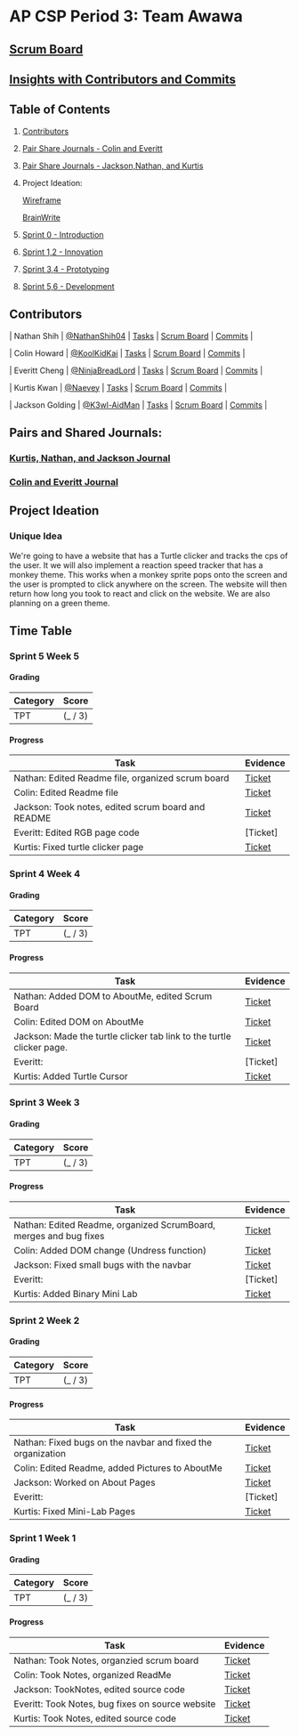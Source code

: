 # AP CSP Period 3: Team Awawa
## [Scrum Board](https://github.com/NathanShih04/GamerGroupRepository/projects/1)
## [Insights with Contributors and Commits](https://github.com/NathanShih04/GamerGroupRepository/graphs/contributors)
## Table of Contents
1. [Contributors](https://github.com/NathanShih04/GamerGroupRepository/graphs/contributors)
2. [Pair Share Journals - Colin and Everitt](https://docs.google.com/document/d/1Rr8JoBTGQw8G8-LmMO8OdL1zfk7UA8VAcu_HHLMCKZo/edit?usp=sharing)
3. [Pair Share Journals - Jackson,Nathan, and Kurtis](https://docs.google.com/document/d/12EApVGAT4plnJyENvVqkH8lRo8ONJ57qtWgcuG4pe5E/edit#)
4. Project Ideation:

      [Wireframe](https://docs.google.com/drawings/d/1mLX47ycMErdh59YrlnN0HBTh9hMyTQiEKBE57kt6F_Y/edit)
      
      [BrainWrite](https://docs.google.com/document/d/1tz7A3Lp6vaa3a2ihFki3gpXrv0AbuLO8AQ0fRD_HylU/edit?usp=sharing)
5. [Sprint 0 - Introduction](https://www.loom.com/share/18e1d69820c94d1c984c99982b04e734)
6. [Sprint 1,2 - Innovation](https://www.loom.com/share/18e1d69820c94d1c984c99982b04e734)
7. [Sprint 3,4 - Prototyping](https://www.loom.com/share/18e1d69820c94d1c984c99982b04e734)
8. [Sprint 5,6 - Development](https://www.loom.com/share/18e1d69820c94d1c984c99982b04e734)

## Contributors

| Nathan Shih | [@NathanShih04](https://github.com/NathanShih04) | [Tasks](https://github.com/NathanShih04/GamerGroupRepository/issues/assigned/NathanShih04) | [Scrum Board](https://github.com/NathanShih04/GamerGroupRepository/projects/1) | [Commits](https://github.com/NathanShih04/GamerGroupRepository/commits?author=NathanShih04) |

| Colin Howard | [@KoolKidKai](https://github.com/KoolKidKai) | [Tasks](https://github.com/NathanShih04/GamerGroupRepository/issues/assigned/KoolKidKai) | [Scrum Board](https://github.com/NathanShih04/GamerGroupRepository/projects/1) | [Commits](https://github.com/NathanShih04/GamerGroupRepository/commits?author=KoolKidKai) | 

| Everitt Cheng | [@NinjaBreadLord](https://github.com/NinjaBreadLord/) | [Tasks](https://github.com/NathanShih04/GamerGroupRepository/issues/assigned/NinjaBreadLord) | [Scrum Board](https://github.com/NathanShih04/GamerGroupRepository/projects/1) | [Commits](https://github.com/NathanShih04/GamerGroupRepository/commits?author=NinjaBreadLord) |

| Kurtis Kwan | [@Naevey](https://github.com/Naevey/) | [Tasks](https://github.com/NathanShih04/GamerGroupRepository/issues/assigned/Naevey) | [Scrum Board](https://github.com/NathanShih04/GamerGroupRepository/projects/1) | [Commits](https://github.com/NathanShih04/GamerGroupRepository/commits?author=Naevey) |

| Jackson Golding | [@K3wl-AidMan](https://github.com/K3wl-AidMan/) | [Tasks](https://github.com/NathanShih04/GamerGroupRepository/issues/assigned/K3wl-AidMan) | [Scrum Board](https://github.com/NathanShih04/GamerGroupRepository/projects/1) | [Commits](https://github.com/NathanShih04/GamerGroupRepository/commits?author=K3wl-AidMan) |

## Pairs and Shared Journals: 
### [Kurtis, Nathan, and Jackson Journal](https://docs.google.com/document/d/1pQnAcAqgome6MvBoRHEPl9Of3VakcVU7TxHEOudmDuM/edit)
### [Colin and Everitt Journal](https://docs.google.com/document/d/11-R-QNkYjmFrZjZqNOyDZi-k5s93mOe0XmhKV2xy-h4/edit#)

## Project Ideation
### Unique Idea
We're going to have a website that has a Turtle clicker and tracks the cps of the user. It we will also implement a reaction speed tracker that has a monkey theme. This works when a monkey sprite pops onto the screen and the user is prompted to click anywhere on the screen. The website will then return how long you took to react and click on the website. We are also planning on a green theme.

## Time Table 
### Sprint 5 Week 5   
#### Grading
| **Category** | **Score** |
| ------------- | ------------- |
| TPT | (_ / 3)  |

#### Progress
| **Task** | **Evidence** |
| ------------- | ------------- |
| Nathan: Edited Readme file, organized scrum board | [Ticket](https://github.com/NathanShih04/GamerGroupRepository/commit/003f86ba94db8feff88dd4cc5356d1b0dea0d5f3)  |
| Colin: Edited Readme file | [Ticket](https://github.com/NathanShih04/GamerGroupRepository/commit/f5ba8dba2e61636dc226e580b25b9cd0c59820db)  |
| Jackson: Took notes, edited scrum board and README | [Ticket](https://github.com/NathanShih04/GamerGroupRepository/commit/90cdc483f64ea8a1b0effc10be83ad737412b4dd)  |
| Everitt: Edited RGB page code | [Ticket]  |
| Kurtis: Fixed turtle clicker page | [Ticket](https://github.com/NathanShih04/GamerGroupRepository/commit/5b2bef9cc96a2cae04213b94bf4d1764ab5f1c42)  |

### Sprint 4 Week 4   
#### Grading
| **Category** | **Score** |
| ------------- | ------------- |
| TPT | (_ / 3)  |

#### Progress
| **Task** | **Evidence** |
| ------------- | ------------- |
| Nathan: Added DOM to AboutMe, edited Scrum Board | [Ticket](https://github.com/NathanShih04/GamerGroupRepository/commit/da09db94de45d2c26679475ef5cb7d8b10a4b06a)  |
| Colin: Edited DOM on AboutMe | [Ticket](https://github.com/NathanShih04/GamerGroupRepository/commit/3d0761aa9ab60855c9cc978e83a942fc7f6bc986) |
| Jackson: Made the turtle clicker tab link to the turtle clicker page. | [Ticket](https://github.com/NathanShih04/GamerGroupRepository/commit/030e71c43cdcb6f0b2164c92abcb83bfbca2162c)  |
| Everitt:  | [Ticket]  |
| Kurtis: Added Turtle Cursor| [Ticket](https://github.com/NathanShih04/GamerGroupRepository/commit/27b6244a275d1fb766c63daa6bc478b456557657)  |

### Sprint 3 Week 3   
#### Grading
| **Category** | **Score** |
| ------------- | ------------- |
| TPT | (_ / 3)  |

#### Progress
| **Task** | **Evidence** |
| ------------- | ------------- |
| Nathan: Edited Readme, organized ScrumBoard, merges and bug fixes | [Ticket](https://github.com/NathanShih04/GamerGroupRepository/commit/47f7d3168a5780e0578acc0ac13fe71b9ad5b1ae)  |
| Colin: Added DOM change (Undress function) | [Ticket](https://github.com/NathanShih04/GamerGroupRepository/commit/5818ef94f8fb2ee099e05ca0fe4137dac5dd45bf)  |
| Jackson: Fixed small bugs with the navbar | [Ticket](https://github.com/NathanShih04/GamerGroupRepository/commit/99d9e23b87882465622804bf24482bed9493351f)  |
| Everitt:  | [Ticket]  |
| Kurtis: Added Binary Mini Lab| [Ticket](https://github.com/NathanShih04/GamerGroupRepository/commit/64d7f499639ef083e816b3765e4c86261bef30e0)  |

### Sprint 2 Week 2   
#### Grading
| **Category** | **Score** |
| ------------- | ------------- |
| TPT | (_ / 3)  |

#### Progress
| **Task** | **Evidence** |
| ------------- | ------------- |
| Nathan: Fixed bugs on the navbar and fixed the organization| [Ticket](https://github.com/NathanShih04/GamerGroupRepository/commit/aa6ee820447d58d3dcad2e42a69b8af17ebffdbf)  |
| Colin: Edited Readme, added Pictures to AboutMe | [Ticket](https://github.com/NathanShih04/GamerGroupRepository/commit/e68f8852ca1b10f9d6aeb7d3c1010ed1e4921c45)  |
| Jackson: Worked on About Pages | [Ticket](https://github.com/NathanShih04/GamerGroupRepository/commit/0bd57bf145d8f68286ce1ae567d81b387669b49f)  |
| Everitt:  | [Ticket]  |
| Kurtis: Fixed Mini-Lab Pages| [Ticket](https://github.com/NathanShih04/GamerGroupRepository/commit/f7d11eb2faa22e68676f1fde77e4f3d612bc4893)  |

### Sprint 1 Week 1   
#### Grading
| **Category** | **Score** |
| ------------- | ------------- |
| TPT | (_ / 3)  |

#### Progress
| **Task** | **Evidence** |
| ------------- | ------------- |
| Nathan: Took Notes, organzied scrum board| [Ticket](https://docs.google.com/document/d/1pQnAcAqgome6MvBoRHEPl9Of3VakcVU7TxHEOudmDuM/edit?usp=sharing)  |
| Colin: Took Notes, organized ReadMe| [Ticket](https://docs.google.com/document/d/1Rr8JoBTGQw8G8-LmMO8OdL1zfk7UA8VAcu_HHLMCKZo/edit?usp=sharing)  |
| Jackson: TookNotes, edited source code | [Ticket](https://docs.google.com/document/d/1pQnAcAqgome6MvBoRHEPl9Of3VakcVU7TxHEOudmDuM/edit?usp=sharing)  |
| Everitt: Took Notes, bug fixes on source website | [Ticket](https://docs.google.com/document/d/1Rr8JoBTGQw8G8-LmMO8OdL1zfk7UA8VAcu_HHLMCKZo/edit?usp=sharing)  |
| Kurtis: Took Notes, edited source code | [Ticket](https://docs.google.com/document/d/1pQnAcAqgome6MvBoRHEPl9Of3VakcVU7TxHEOudmDuM/edit?usp=sharing)  |
